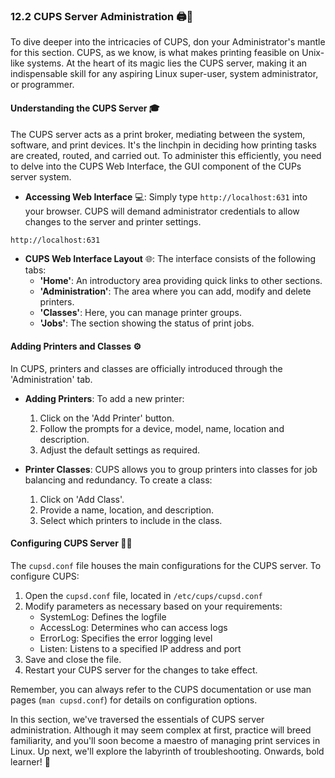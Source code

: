 ### 12.2 CUPS Server Administration 🖨️👑

To dive deeper into the intricacies of CUPS, don your Administrator's mantle for this section. CUPS, as we know, is what makes printing feasible on Unix-like systems. At the heart of its magic lies the CUPS server, making it an indispensable skill for any aspiring Linux super-user, system administrator, or programmer.

#### Understanding the CUPS Server 🎓

The CUPS server acts as a print broker, mediating between the system, software, and print devices. It's the linchpin in deciding how printing tasks are created, routed, and carried out. To administer this efficiently, you need to delve into the CUPS Web Interface, the GUI component of the CUPs server system.

- **Accessing Web Interface** 💻: Simply type `http://localhost:631` into your browser. CUPS will demand administrator credentials to allow changes to the server and printer settings.

```bash
http://localhost:631
```
- **CUPS Web Interface Layout** 🌐: The interface consists of the following tabs:
    - **'Home'**: An introductory area providing quick links to other sections.
    - **'Administration'**: The area where you can add, modify and delete printers.
    - **'Classes'**: Here, you can manage printer groups.
    - **'Jobs'**: The section showing the status of print jobs.

#### Adding Printers and Classes ⚙️

In CUPS, printers and classes are officially introduced through the 'Administration' tab.
   
- **Adding Printers**: To add a new printer:
    1. Click on the 'Add Printer' button.
    2. Follow the prompts for a device, model, name, location and description.
    3. Adjust the default settings as required.

- **Printer Classes**: CUPS allows you to group printers into classes for job balancing and redundancy. To create a class: 
    1. Click on 'Add Class'.
    2. Provide a name, location, and description.
    3. Select which printers to include in the class.

#### Configuring CUPS Server 👷‍♀️

The `cupsd.conf` file houses the main configurations for the CUPS server. To configure CUPS:

1. Open the `cupsd.conf` file, located in `/etc/cups/cupsd.conf`
2. Modify parameters as necessary based on your requirements:
    - SystemLog: Defines the logfile
    - AccessLog: Determines who can access logs
    - ErrorLog: Specifies the error logging level
    - Listen: Listens to a specified IP address and port
3. Save and close the file.
4. Restart your CUPS server for the changes to take effect.

Remember, you can always refer to the CUPS documentation or use man pages (`man cupsd.conf`) for details on configuration options.

In this section, we've traversed the essentials of CUPS server administration. Although it may seem complex at first, practice will breed familiarity, and you'll soon become a maestro of managing print services in Linux. Up next, we'll explore the labyrinth of troubleshooting. Onwards, bold learner! 🚀